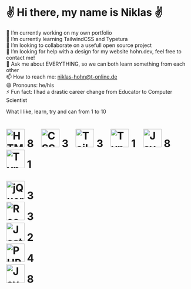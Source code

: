 <h1>✌️ Hi there, my name is Niklas ✌️</h1>

🔭 I’m currently working on my own portfolio  
🌱 I’m currently learning TailwindCSS and Typetura  
👯 I’m looking to collaborate on a usefull open source project  
🤔 I’m looking for help with a design for my website hohn.dev, feel free to contact me!  
💬 Ask me about EVERYTHING, so we can both learn something from each other  
📫 How to reach me: niklas-hohn@t-online.de  
😄 Pronouns: he/his  
⚡ Fun fact: I had a drastic career change from Educator to Computer Scientist  

What I like, learn, try and can from 1 to 10  
<h1><img src="https://cdn.worldvectorlogo.com/logos/html-1.svg" alt="HTML" width="50"/> 8 &nbsp;
<img src="https://cdn.worldvectorlogo.com/logos/css-3.svg" alt="CSS" width="50"/> 3 &nbsp;
<img src="https://cdn.worldvectorlogo.com/logos/tailwindcss.svg" alt="TailwindCSS" width="50"/> 3 &nbsp;
<img src="https://www.gitbook.com/cdn-cgi/image/width=40,height=40,fit=contain,dpr=1,format=auto/https%3A%2F%2F65906598-files.gitbook.io%2F~%2Ffiles%2Fv0%2Fb%2Fgitbook-legacy-files%2Fo%2Fspaces%252F-M4Ey631k8dDtU4EDVwP%252Favatar-1586184645718.png%3Fgeneration%3D1586184646056512%26alt%3Dmedia" alt="Typetura" width="50"/> 1 &nbsp;
<img src="https://cdn.worldvectorlogo.com/logos/logo-javascript.svg" alt="JavaScript" width="50"/> 8 &nbsp;
<img src="https://cdn.worldvectorlogo.com/logos/typescript.svg" alt="TypeScript" width="50"/> 1<br>
  
<img src="https://cdn.worldvectorlogo.com/logos/jquery-4.svg" alt="jQuery" width="50"/> 3  <br>
<img src="https://cdn.worldvectorlogo.com/logos/react-2.svg" alt="React" width="50"/> 3  <br>
<img src="https://seeklogo.com/images/J/jest-logo-F9901EBBF7-seeklogo.com.png" alt="Jest" width="50"/> 2  <br>
<img src="https://cdn.worldvectorlogo.com/logos/php-1.svg" alt="PHP" width="50"/> 4  <br>
<img src="https://cdn.worldvectorlogo.com/logos/java-14.svg" alt="Java" width="50"/> 8  <br>
</h1>
